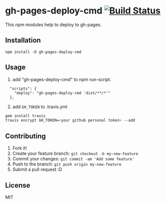 # gh-pages-deploy-cmd [![Build Status](https://travis-ci.org/azu/gh-pages-deploy-cmd.svg?branch=master)](https://travis-ci.org/azu/gh-pages-deploy-cmd)

This npm modules help to deploy to gh-pages.

## Installation

    npm install -D gh-pages-deploy-cmd

## Usage

1. add "gh-pages-deploy-cmd" to npm run-script.

```
  "scripts": {
    "deploy": "gh-pages-deploy-cmd 'dist/**/*'"
  },
```

2. add `GH_TOKEN` to .travis.yml

```sh
gem install travis
travis encrypt GH_TOKEN=<your github personal token> --add
```

## Contributing

1. Fork it!
2. Create your feature branch: `git checkout -b my-new-feature`
3. Commit your changes: `git commit -am 'Add some feature'`
4. Push to the branch: `git push origin my-new-feature`
5. Submit a pull request :D

## License

MIT